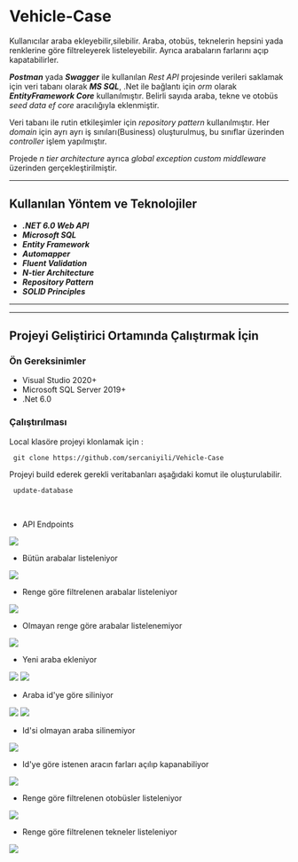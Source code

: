# Vehicle-Case

Kullanıcılar araba ekleyebilir,silebilir. Araba, otobüs, teknelerin hepsini yada renklerine göre filtreleyerek listeleyebilir. 
Ayrıca arabaların farlarını açıp kapatabilirler.

***Postman*** yada ***Swagger*** ile kullanılan *Rest API* projesinde verileri saklamak için veri tabanı olarak ***MS SQL***, .Net ile bağlantı için *orm* olarak ***EntityFramework Core*** 
kullanılmıştır. Belirli sayıda araba, tekne ve otobüs *seed data* *ef core* aracılığıyla eklenmiştir.

Veri tabanı ile rutin etkileşimler için 
*repository pattern* kullanılmıştır. Her *domain* için ayrı ayrı iş sınıları(Business)
oluşturulmuş, bu sınıflar üzerinden *controller* işlem yapılmıştır.

Projede *n tier architecture* ayrıca *global exception custom middleware* üzerinden gerçekleştirilmiştir.


___
## Kullanılan Yöntem ve Teknolojiler
* ***.NET 6.0 Web API***
 * ***Microsoft SQL***
 * ***Entity Framework***
 * ***Automapper***
 * ***Fluent Validation***
 * ***N-tier Architecture***
 * ***Repository Pattern***
 * ***SOLID Principles***
 * ******
 
___

## Projeyi Geliştirici Ortamında Çalıştırmak İçin

### Ön Gereksinimler
* Visual Studio 2020+
* Microsoft SQL Server 2019+
* .Net 6.0

### Çalıştırılması
Local klasöre projeyi klonlamak için :
```
 git clone https://github.com/sercaniyili/Vehicle-Case
```
Projeyi build ederek gerekli veritabanları aşağıdaki komut ile oluşturulabilir.
```
 update-database
```
<br/>


- API Endpoints

<img src=https://github.com/sercaniyili/Vehicle-Case/blob/main/images/api.dizayn.png />

- Bütün arabalar listeleniyor

<img src=https://github.com/sercaniyili/Vehicle-Case/blob/main/images/car.all.png />


- Renge göre filtrelenen arabalar listeleniyor

<img src=https://github.com/sercaniyili/Vehicle-Case/blob/main/images/car.bycolor.png />


- Olmayan renge göre arabalar listelenemiyor

<img src=https://github.com/sercaniyili/Vehicle-Case/blob/main/images/car.unmatch.png />


- Yeni araba ekleniyor

<img src=https://github.com/sercaniyili/Vehicle-Case/blob/main/images/car.add.png />

<img src=https://github.com/sercaniyili/Vehicle-Case/blob/main/images/car.add.db.true.png />


- Araba id'ye göre siliniyor

<img src=https://github.com/sercaniyili/Vehicle-Case/blob/main/images/car.delete.true.png />

<img src=https://github.com/sercaniyili/Vehicle-Case/blob/main/images/car.dele.db.png />


- Id'si olmayan araba silinemiyor

<img src=https://github.com/sercaniyili/Vehicle-Case/blob/main/images/car.delete.false.png />


- Id'ye göre istenen aracın farları açılıp kapanabiliyor

<img src=https://github.com/sercaniyili/Vehicle-Case/blob/main/images/car.lights.turn.png />


- Renge göre filtrelenen otobüsler listeleniyor

<img src=https://github.com/sercaniyili/Vehicle-Case/blob/main/images/buses.bycolor.png />


- Renge göre filtrelenen tekneler listeleniyor

<img src=https://github.com/sercaniyili/Vehicle-Case/blob/main/images/boats.bycolor.png />

